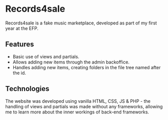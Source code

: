# Records4sale

Records4sale is a fake music marketplace, developed as part of my first year at the EFP.

## Features

- Basic use of views and partials.
- Allows adding new items through the admin backoffice.
- Handles adding new items, creating folders in the file tree named after the id.

## Technologies

The website was developed using vanilla HTML, CSS, JS & PHP - the handling of views and partials was made without any frameworks, allowing me to learn more about the inner workings of back-end frameworks.
